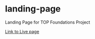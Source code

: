 # landing-page
Landing Page for TOP Foundations Project  


[Link to Live page](https://plmdie.github.io/landing-page/)
